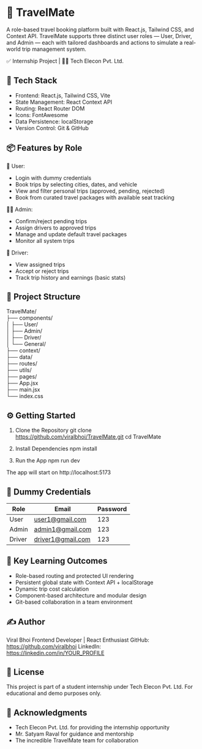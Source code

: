 
🚀 TravelMate
=============

A role-based travel booking platform built with React.js, Tailwind CSS, and Context API.
TravelMate supports three distinct user roles — User, Driver, and Admin — each with tailored dashboards and actions to simulate a real-world trip management system.

✅ Internship Project | 👨‍💻 Tech Elecon Pvt. Ltd. 



🧰 Tech Stack
--------------
- Frontend: React.js, Tailwind CSS, Vite
- State Management: React Context API
- Routing: React Router DOM
- Icons: FontAwesome
- Data Persistence: localStorage
- Version Control: Git & GitHub

📦 Features by Role
--------------------

👤 User:
- Login with dummy credentials
- Book trips by selecting cities, dates, and vehicle
- View and filter personal trips (approved, pending, rejected)
- Book from curated travel packages with available seat tracking

👨‍💼 Admin:
- Confirm/reject pending trips
- Assign drivers to approved trips
- Manage and update default travel packages
- Monitor all system trips

🚗 Driver:
- View assigned trips
- Accept or reject trips
- Track trip history and earnings (basic stats)

📁 Project Structure
---------------------
TravelMate/ <br>
├── components/ <br>
│   ├── User/ <br>
│   ├── Admin/ <br>
│   ├── Driver/ <br>
│   └── General/ <br>
├── context/ <br>
├── data/ <br>
├── routes/ <br>
├── utils/ <br>
├── pages/ <br>
├── App.jsx <br>
├── main.jsx <br>
└── index.css <br>


⚙️ Getting Started
-------------------
1. Clone the Repository
   git clone https://github.com/viralbhoi/TravelMate.git
   cd TravelMate

2. Install Dependencies
   npm install

3. Run the App
   npm run dev

The app will start on http://localhost:5173

🧪 Dummy Credentials
---------------------
| Role   | Email              | Password |
|--------|--------------------|----------|
| User   | user1@gmail.com    | 123      |
| Admin  | admin1@gmail.com   | 123      |
| Driver | driver1@gmail.com  | 123      |

🎯 Key Learning Outcomes
-------------------------
- Role-based routing and protected UI rendering
- Persistent global state with Context API + localStorage
- Dynamic trip cost calculation
- Component-based architecture and modular design
- Git-based collaboration in a team environment

✍️ Author
----------
Viral Bhoi
Frontend Developer | React Enthusiast
GitHub: https://github.com/viralbhoi
LinkedIn: https://linkedin.com/in/YOUR_PROFILE

📜 License
-----------
This project is part of a student internship under Tech Elecon Pvt. Ltd.
For educational and demo purposes only.

🙌 Acknowledgments
--------------------
- Tech Elecon Pvt. Ltd. for providing the internship opportunity
- Mr. Satyam Raval for guidance and mentorship
- The incredible TravelMate team for collaboration
